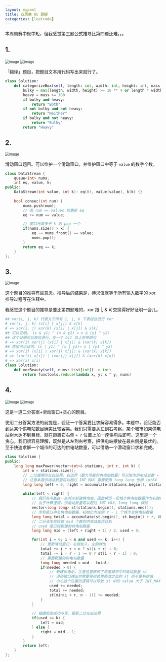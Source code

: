 ```yaml
---
layout: mypost
title: 双周赛 95 题解
categories: [leetcode]
---
```


本周周赛中规中矩，但我感觉第三题公式推导比第四题还难。。。

## 1.

<img src="../../posts/2023-leetcode/lc-bwk-95-p1-1.png" alt="image" style="zoom:80%;" />
<img src="../../posts/2023-leetcode/lc-bwk-95-p1-2.png" alt="image" style="zoom:80%;" />

「翻译」题目，把题目文本用代码写出来就行了。

```py
class Solution:
    def categorizeBox(self, length: int, width: int, height: int, mass: int) -> str:
        bulky = max(length, width, height) >= 10 ** 4 or length * width * height >= 10 ** 9
        heavy = mass >= 100
        if bulky and heavy:
            return "Both"
        if not bulky and not heavy:
            return "Neither"
        if bulky and not heavy:
            return "Bulky"
        return "Heavy"
```

## 2.

<img src="../../posts/2023-leetcode/lc-bwk-95-p2.png" alt="image" style="zoom:80%;" />

滑动窗口题目。可以维护一个滑动窗口，并维护窗口中等于 `value` 的数字个数。

```cpp
class DataStream {
    queue<int> nums;
    int eq, value, k;
public:
    DataStream(int value, int k): eq(0), value(value), k(k) {}
    
    bool consec(int num) {
        nums.push(num);
        // 若 num == values 则更新 eq
        eq += num == value;

        // 窗口元素多于 k 则 pop 一个
        if(nums.size() > k) {
            eq -= nums.front() == value;
            nums.pop();
        }
        return eq == k;
    }
};
```

## 3. 

<img src="../../posts/2023-leetcode/lc-bwk-95-p3.png" alt="image" style="zoom:80%;" />

这个题目的推导有些意思。推导后的结果是，待求值就等于所有输入数字的 xor. 推导过程写在注释中。

我感觉这个题目的推导是要比第四题难的，xor 跟 |, & 可交换得好好证明一会儿。

```py
## xor(i, j, k) 代表关于所有 i, j, k 下表组合进行 xor
# xor(i, j, k) (x[i] | x[j]) & x[k]
# => xor(i, j) xor(k) (x[i] | x[j]) & x[k]
## 可以证明， (x & y1) ^ (x & y2) = x & (y1 ^ y2)
## 这个证明可以按位进行，在一个 bit 位上穷举即可
# => xor(i) xor(j) (x[i] | x[j]) & (xor(k) x[k])
## 类似可以证明，(x | y1) ^ (x | y2)= x | (y1 ^ y2)
# => xor(i) (x[i] | xor(j) x[j]) & (xor(k) x[k])
# => (xor(i) x[i]) | (xor(j) x[j]) & (xor(k) x[k])
# => xor(i) x[i]
class Solution:
    def xorBeauty(self, nums: List[int]) -> int:
        return functools.reduce(lambda x, y: x ^ y, nums)
```

## 4. 

<img src="../../posts/2023-leetcode/lc-bwk-95-p4-1.png" alt="image" style="zoom:80%;" />
<img src="../../posts/2023-leetcode/lc-bwk-95-p4-2.png" alt="image" style="zoom:80%;" />

这是一道二分答案+滑动窗口+贪心的题目。

使用二分答案方法的前提是，验证一个答案要比求解容易得多。本题中，验证能否到达某个供电站数目确实比较容易。我们只需要从左到右考察，某个城市如果供电站树木达不到目标，就在距离它右侧 `+ r` 位置上加一座供电站即可。这里是一个贪心，我们很容易理解，既然是从左到右考察，把供电站摆放在最右侧是最优的。至于快速求解一个城市的可达的供电站数量，可以借助一个滑动窗口求和完成。

```cpp
class Solution {
public:
    long long maxPower(vector<int>& stations, int r, int k) {
        int n = stations.size();
        // 二分搜索的左右边界，右边界（最大可能的供电站数量）可以取为供电站总数 + k，或者用一个固定的大数字也可以，比如 2E10
        // 注意本题供电站数量可以超过 INT_MAX 需要使用 long long 也即 int64
        long long left = 0, right = accumulate(stations.begin(), stations.end(), 0LL) + k;
        
        while(left < right) {
            // 我们有可能在一些城市新建供电站，因此拷贝一份城市供电站数量作为初始值
            // 由于计算逻辑，供电站数量可以超过 INT_MAX，long long 保险
            vector<long long> st(stations.begin(), stations.end());
            // 求和窗口中总供电站数量，初始化为左侧 r - 1 个城市总供电站数量
            long long total = accumulate(st.begin(), st.begin() + r, 0LL);
            // 二分法本轮检查 mid 个数的供电站能否达到
            // used 是已经新建的供电站数量
            long long mid = (left + right + 1) / 2, used = 0;

            for(int i = 0; i < n and used <= k; i++) {
                // 更新滑动窗口，右侧加入，左侧弹出
                total += i + r < n ? st[i + r] : 0;
                total -= i - r - 1 >= 0 ? st[i - r - 1] : 0;
                // 需要新建的供电站数量
                long long needed = mid - total;
                if(needed > 0) {
                    // 新建供电站，注意这里修改了每座城市中的电站数量 st
                    // 滑动窗口弹出时需要使用这里修改之后的 st 而不是初始值
                    // 小心这个位置的逻辑可以导致 st 中的 value 大于 INT_MAX
                    used += needed;
                    total += needed;
                    st[min(i + r, n - 1)] += needed;
                }
            }
            
            // 根据检查成功与否，更新二分左右边界
            if(used <= k) {
                left = mid;
            } else {
                right = mid - 1;
            }
        }
        return left;
    }
};
```
